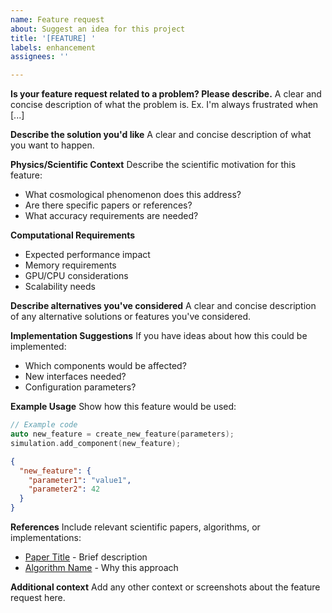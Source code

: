```yaml
---
name: Feature request
about: Suggest an idea for this project
title: '[FEATURE] '
labels: enhancement
assignees: ''

---
```


**Is your feature request related to a problem? Please describe.**
A clear and concise description of what the problem is. Ex. I'm always frustrated when [...]

**Describe the solution you'd like**
A clear and concise description of what you want to happen.

**Physics/Scientific Context**
Describe the scientific motivation for this feature:
- What cosmological phenomenon does this address?
- Are there specific papers or references?
- What accuracy requirements are needed?

**Computational Requirements**
- Expected performance impact
- Memory requirements
- GPU/CPU considerations
- Scalability needs

**Describe alternatives you've considered**
A clear and concise description of any alternative solutions or features you've considered.

**Implementation Suggestions**
If you have ideas about how this could be implemented:
- Which components would be affected?
- New interfaces needed?
- Configuration parameters?

**Example Usage**
Show how this feature would be used:

```cpp
// Example code
auto new_feature = create_new_feature(parameters);
simulation.add_component(new_feature);
```

```json
{
  "new_feature": {
    "parameter1": "value1",
    "parameter2": 42
  }
}
```

**References**
Include relevant scientific papers, algorithms, or implementations:
- [Paper Title](link) - Brief description
- [Algorithm Name](link) - Why this approach

**Additional context**
Add any other context or screenshots about the feature request here.